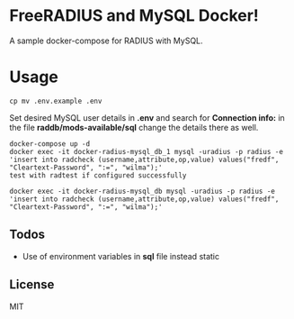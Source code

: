 # FreeRADIUS and MySQL Docker!

A sample docker-compose for RADIUS with MySQL.


# Usage

```
cp mv .env.example .env 
```
Set desired MySQL user details in **.env** and  search for **Connection info:**  in the file  **raddb/mods-available/sql**  change the details there as well.

```
docker-compose up -d
docker exec -it docker-radius-mysql_db_1 mysql -uradius -p radius -e 'insert into radcheck (username,attribute,op,value) values("fredf", "Cleartext-Password", ":=", "wilma");'
test with radtest if configured successfully

docker exec -it docker-radius-mysql_db mysql -uradius -p radius -e 'insert into radcheck (username,attribute,op,value) values("fredf", "Cleartext-Password", ":=", "wilma");'
```



## Todos
*	Use of environment variables in **sql** file instead static

License
----

MIT